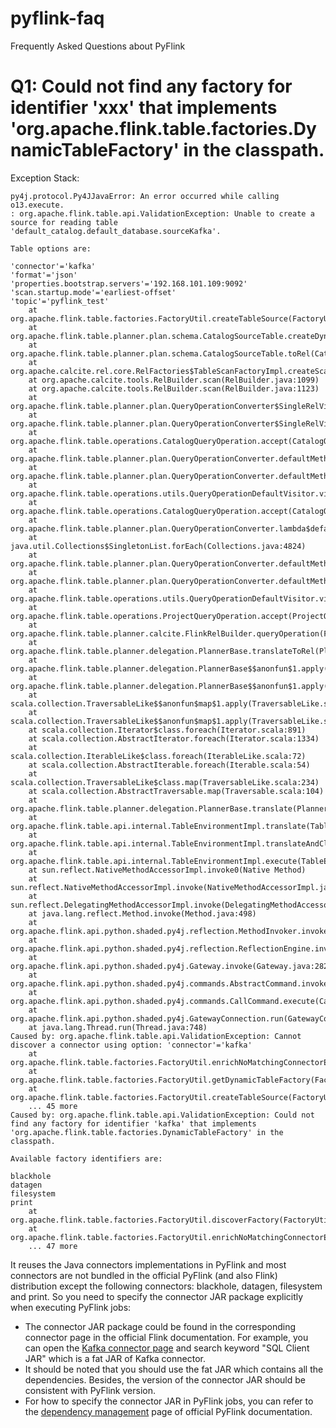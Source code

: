 # pyflink-faq
Frequently Asked Questions about PyFlink

# Q1: Could not find any factory for identifier 'xxx' that implements 'org.apache.flink.table.factories.DynamicTableFactory' in the classpath.

Exception Stack:
```
py4j.protocol.Py4JJavaError: An error occurred while calling o13.execute.
: org.apache.flink.table.api.ValidationException: Unable to create a source for reading table 'default_catalog.default_database.sourceKafka'.

Table options are:

'connector'='kafka'
'format'='json'
'properties.bootstrap.servers'='192.168.101.109:9092'
'scan.startup.mode'='earliest-offset'
'topic'='pyflink_test'
	at org.apache.flink.table.factories.FactoryUtil.createTableSource(FactoryUtil.java:150)
	at org.apache.flink.table.planner.plan.schema.CatalogSourceTable.createDynamicTableSource(CatalogSourceTable.java:116)
	at org.apache.flink.table.planner.plan.schema.CatalogSourceTable.toRel(CatalogSourceTable.java:82)
	at org.apache.calcite.rel.core.RelFactories$TableScanFactoryImpl.createScan(RelFactories.java:495)
	at org.apache.calcite.tools.RelBuilder.scan(RelBuilder.java:1099)
	at org.apache.calcite.tools.RelBuilder.scan(RelBuilder.java:1123)
	at org.apache.flink.table.planner.plan.QueryOperationConverter$SingleRelVisitor.visit(QueryOperationConverter.java:351)
	at org.apache.flink.table.planner.plan.QueryOperationConverter$SingleRelVisitor.visit(QueryOperationConverter.java:154)
	at org.apache.flink.table.operations.CatalogQueryOperation.accept(CatalogQueryOperation.java:68)
	at org.apache.flink.table.planner.plan.QueryOperationConverter.defaultMethod(QueryOperationConverter.java:151)
	at org.apache.flink.table.planner.plan.QueryOperationConverter.defaultMethod(QueryOperationConverter.java:133)
	at org.apache.flink.table.operations.utils.QueryOperationDefaultVisitor.visit(QueryOperationDefaultVisitor.java:92)
	at org.apache.flink.table.operations.CatalogQueryOperation.accept(CatalogQueryOperation.java:68)
	at org.apache.flink.table.planner.plan.QueryOperationConverter.lambda$defaultMethod$0(QueryOperationConverter.java:150)
	at java.util.Collections$SingletonList.forEach(Collections.java:4824)
	at org.apache.flink.table.planner.plan.QueryOperationConverter.defaultMethod(QueryOperationConverter.java:150)
	at org.apache.flink.table.planner.plan.QueryOperationConverter.defaultMethod(QueryOperationConverter.java:133)
	at org.apache.flink.table.operations.utils.QueryOperationDefaultVisitor.visit(QueryOperationDefaultVisitor.java:47)
	at org.apache.flink.table.operations.ProjectQueryOperation.accept(ProjectQueryOperation.java:76)
	at org.apache.flink.table.planner.calcite.FlinkRelBuilder.queryOperation(FlinkRelBuilder.scala:184)
	at org.apache.flink.table.planner.delegation.PlannerBase.translateToRel(PlannerBase.scala:219)
	at org.apache.flink.table.planner.delegation.PlannerBase$$anonfun$1.apply(PlannerBase.scala:182)
	at org.apache.flink.table.planner.delegation.PlannerBase$$anonfun$1.apply(PlannerBase.scala:182)
	at scala.collection.TraversableLike$$anonfun$map$1.apply(TraversableLike.scala:234)
	at scala.collection.TraversableLike$$anonfun$map$1.apply(TraversableLike.scala:234)
	at scala.collection.Iterator$class.foreach(Iterator.scala:891)
	at scala.collection.AbstractIterator.foreach(Iterator.scala:1334)
	at scala.collection.IterableLike$class.foreach(IterableLike.scala:72)
	at scala.collection.AbstractIterable.foreach(Iterable.scala:54)
	at scala.collection.TraversableLike$class.map(TraversableLike.scala:234)
	at scala.collection.AbstractTraversable.map(Traversable.scala:104)
	at org.apache.flink.table.planner.delegation.PlannerBase.translate(PlannerBase.scala:182)
	at org.apache.flink.table.api.internal.TableEnvironmentImpl.translate(TableEnvironmentImpl.java:1665)
	at org.apache.flink.table.api.internal.TableEnvironmentImpl.translateAndClearBuffer(TableEnvironmentImpl.java:1657)
	at org.apache.flink.table.api.internal.TableEnvironmentImpl.execute(TableEnvironmentImpl.java:1607)
	at sun.reflect.NativeMethodAccessorImpl.invoke0(Native Method)
	at sun.reflect.NativeMethodAccessorImpl.invoke(NativeMethodAccessorImpl.java:62)
	at sun.reflect.DelegatingMethodAccessorImpl.invoke(DelegatingMethodAccessorImpl.java:43)
	at java.lang.reflect.Method.invoke(Method.java:498)
	at org.apache.flink.api.python.shaded.py4j.reflection.MethodInvoker.invoke(MethodInvoker.java:244)
	at org.apache.flink.api.python.shaded.py4j.reflection.ReflectionEngine.invoke(ReflectionEngine.java:357)
	at org.apache.flink.api.python.shaded.py4j.Gateway.invoke(Gateway.java:282)
	at org.apache.flink.api.python.shaded.py4j.commands.AbstractCommand.invokeMethod(AbstractCommand.java:132)
	at org.apache.flink.api.python.shaded.py4j.commands.CallCommand.execute(CallCommand.java:79)
	at org.apache.flink.api.python.shaded.py4j.GatewayConnection.run(GatewayConnection.java:238)
	at java.lang.Thread.run(Thread.java:748)
Caused by: org.apache.flink.table.api.ValidationException: Cannot discover a connector using option: 'connector'='kafka'
	at org.apache.flink.table.factories.FactoryUtil.enrichNoMatchingConnectorError(FactoryUtil.java:587)
	at org.apache.flink.table.factories.FactoryUtil.getDynamicTableFactory(FactoryUtil.java:561)
	at org.apache.flink.table.factories.FactoryUtil.createTableSource(FactoryUtil.java:146)
	... 45 more
Caused by: org.apache.flink.table.api.ValidationException: Could not find any factory for identifier 'kafka' that implements 'org.apache.flink.table.factories.DynamicTableFactory' in the classpath.

Available factory identifiers are:

blackhole
datagen
filesystem
print
	at org.apache.flink.table.factories.FactoryUtil.discoverFactory(FactoryUtil.java:399)
	at org.apache.flink.table.factories.FactoryUtil.enrichNoMatchingConnectorError(FactoryUtil.java:583)
	... 47 more
```

It reuses the Java connectors implementations in PyFlink and most connectors are not bundled in the official PyFlink (and also Flink) distribution except the following connectors: blackhole, datagen, filesystem and print. So you need to specify the connector JAR package explicitly when executing PyFlink jobs:
- The connector JAR package could be found in the corresponding connector page in the official Flink documentation. For example, you can open the [Kafka connector page](https://nightlies.apache.org/flink/flink-docs-stable/docs/connectors/table/kafka/) and search keyword "SQL Client JAR" which is a fat JAR of Kafka connector.
- It should be noted that you should use the fat JAR which contains all the dependencies. Besides, the version of the connector JAR should be consistent with PyFlink version. 
- For how to specify the connector JAR in PyFlink jobs, you can refer to the [dependency management](https://nightlies.apache.org/flink/flink-docs-stable/docs/dev/python/dependency_management/#jar-dependencies) page of official PyFlink documentation.
